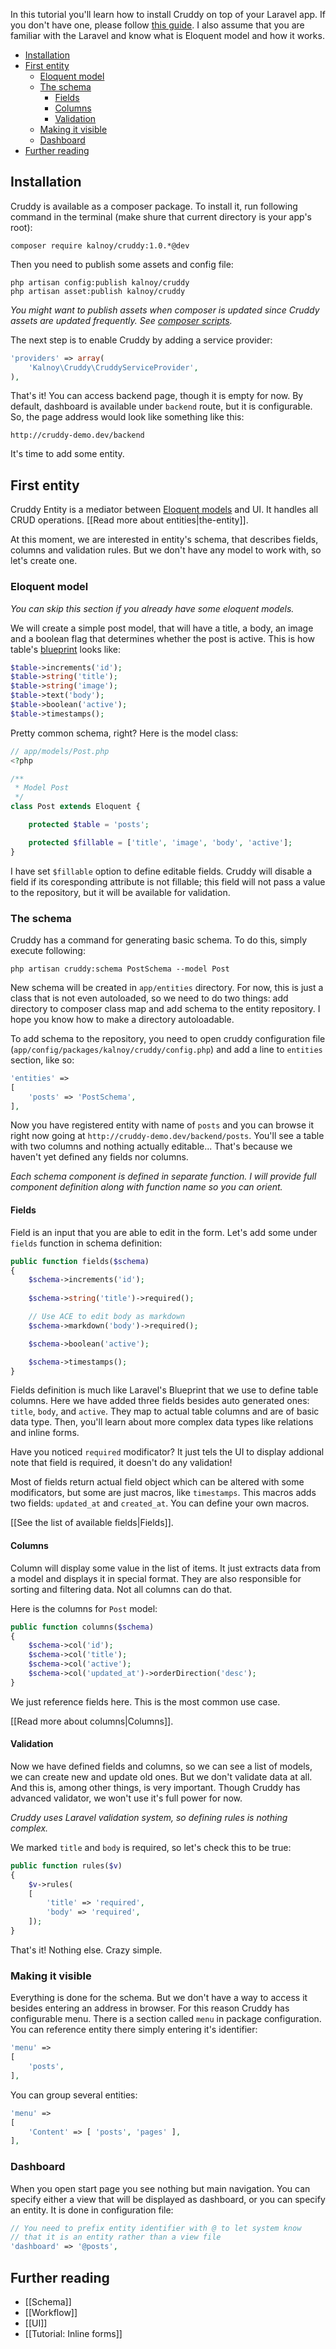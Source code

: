 In this tutorial you'll learn how to install Cruddy on top of your Laravel app. If you don't have one, please follow [this guide](http://laravel.com/docs/installation). I also assume that you are familiar with the Laravel and know what is Eloquent model and how it works.

* [Installation](#wiki-installation)
* [First entity](#wiki-first-entity)
    * [Eloquent model](#wiki-eloquent-model)
    * [The schema](#wiki-the-schema)
        * [Fields](#wiki-fields)
        * [Columns](#wiki-columns)
        * [Validation](#wiki-validation)
    * [Making it visible](#wiki-making-it-visible)
    * [Dashboard](#wiki-dashboard)
* [Further reading](#wiki-further-reading)

## Installation

Cruddy is available as a composer package. To install it, run following command in the terminal (make shure that current directory is your app's root):

```
composer require kalnoy/cruddy:1.0.*@dev
```

Then you need to publish some assets and config file:

```
php artisan config:publish kalnoy/cruddy
php artisan asset:publish kalnoy/cruddy
```

_You might want to publish assets when composer is updated since Cruddy assets are updated frequently. See [composer scripts](https://getcomposer.org/doc/articles/scripts.md)._

The next step is to enable Cruddy by adding a service provider:

```php
'providers' => array(
    'Kalnoy\Cruddy\CruddyServiceProvider',
),
```

That's it! You can access backend page, though it is empty for now. By default, dashboard is available under `backend` route, but it is configurable.  So, the page address would look like something like this:

```
http://cruddy-demo.dev/backend
```

It's time to add some entity.

## First entity

Cruddy Entity is a mediator between [Eloquent models](http://laravel.com/docs/eloquent) and UI. It handles all CRUD operations. [[Read more about entities|the-entity]].

At this moment, we are interested in entity's schema, that describes fields, columns and validation rules. But we don't have any model to work with, so let's create one.

### Eloquent model

_You can skip this section if you already have some eloquent models._ 

We will create a simple post model, that will have a title, a body, an image and a boolean flag that determines whether the post is active. This is how table's [blueprint](http://laravel.com/docs/migrations) looks like:

```php
$table->increments('id');
$table->string('title');
$table->string('image');
$table->text('body');
$table->boolean('active');
$table->timestamps();
```

Pretty common schema, right? Here is the model class:

```php
// app/models/Post.php
<?php

/**
 * Model Post
 */
class Post extends Eloquent {

    protected $table = 'posts';

    protected $fillable = ['title', 'image', 'body', 'active'];
}
```

I have set `$fillable` option to define editable fields. Cruddy will disable a field if its coresponding attribute is not fillable; this field will not pass a value to the repository, but it will be available for validation.

### The schema

Cruddy has a command for generating basic schema. To do this, simply execute following:

```
php artisan cruddy:schema PostSchema --model Post
```

New schema will be created in `app/entities` directory. For now, this is just a class that is not even autoloaded, so we need to do two things: add directory to composer class map and add schema to the entity repository. I hope you know how to make a directory autoloadable.

To add schema to the repository, you need to open cruddy configuration file (`app/config/packages/kalnoy/cruddy/config.php`) and add a line to `entities` section, like so:

```php
'entities' =>
[
    'posts' => 'PostSchema',
],
```

Now you have registered entity with name of `posts` and you can browse it right now going at `http://cruddy-demo.dev/backend/posts`. You'll see a table with two columns and nothing actually editable... That's because we haven't yet defined any fields nor columns.

_Each schema component is defined in separate function. I will provide full component definition along with function name so you can orient._

#### Fields

Field is an input that you are able to edit in the form. Let's add some under `fields` function in schema definition:

```php
public function fields($schema)
{
    $schema->increments('id');
    
    $schema->string('title')->required();

    // Use ACE to edit body as markdown
    $schema->markdown('body')->required();

    $schema->boolean('active');

    $schema->timestamps();
}
```

Fields definition is much like Laravel's Blueprint that we use to define table columns. Here we have added three fields besides auto generated ones: `title`, `body`, and `active`. They map to actual table columns and are of basic data type. Then, you'll learn about more complex data types like relations and inline forms.

Have you noticed `required` modificator? It just tels the UI to display addional note that field is required, it doesn't do any validation!

Most of fields return actual field object which can be altered with some modificators, but some are just macros, like `timestamps`. This macros adds two fields: `updated_at` and `created_at`. You can define your own macros.

[[See the list of available fields|Fields]].

#### Columns

Column will display some value in the list of items. It just extracts data from a model and displays it in special format. They are also responsible for sorting and filtering data. Not all columns can do that.

Here is the columns for `Post` model:

```php
public function columns($schema)
{
    $schema->col('id');
    $schema->col('title');
    $schema->col('active');
    $schema->col('updated_at')->orderDirection('desc');
}
```

We just reference fields here. This is the most common use case.

[[Read more about columns|Columns]].

#### Validation

Now we have defined fields and columns, so we can see a list of models, we can create new and update old ones. But we don't validate data at all. And this is, among other things, is very important. Though Cruddy has advanced validator, we won't use it's full power for now.

_Cruddy uses Laravel validation system, so defining rules is nothing complex._

We marked `title` and `body` is required, so let's check this to be true:

```php
public function rules($v)
{
    $v->rules(
    [
        'title' => 'required',
        'body' => 'required',
    ]);
}
```

That's it! Nothing else. Crazy simple.

### Making it visible

Everything is done for the schema. But we don't have a way to access it besides entering an address in browser. For this reason Cruddy has configurable menu. There is a section called `menu` in package configuration. You can reference entity there simply entering it's identifier:

```php
'menu' =>
[
    'posts',
],
```

You can group several entities:

```php
'menu' =>
[
    'Content' => [ 'posts', 'pages' ],
],
```

### Dashboard

When you open start page you see nothing but main navigation. You can specify either a view that will be displayed as dashboard, or you can specify an entity. It is done in configuration file:

```php
// You need to prefix entity identifier with @ to let system know
// that it is an entity rather than a view file
'dashboard' => '@posts',
```

## Further reading

* [[Schema]]
* [[Workflow]]
* [[UI]]
* [[Tutorial: Inline forms]]